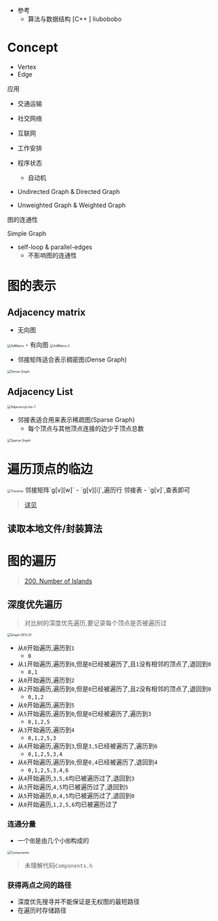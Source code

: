 - 参考
  - 算法与数据结构 [C++ ] liubobobo

# Concept

- Vertex
- Edge




应用
- 交通运输
- 社交网络
- 互联网
- 工作安排
- 程序状态
  - 自动机




- Undirected Graph & Directed Graph

- Unweighted Graph & Weighted Graph



图的连通性



Simple Graph

- self-loop & parallel-edges
  - 不影响图的连通性

# 图的表示

## Adjacency matrix
- 无向图
<img src="images/Graph/AdMatrix-1.png" alt="AdMatrix" style="zoom:50%;" />
- 有向图
<img src="images/Graph/AdMatrix-2.png" alt="AdMatrix-2" style="zoom:50%;" />

- 邻接矩阵适合表示稠密图(Dense Graph)
<img src="images/Graph/Dense Graph.png" alt="Dense Graph" style="zoom:50%;" />

## Adjacency List
<img src="images/Graph/AdjacencyLists-1.png" alt="AdjacencyLists-1" style="zoom:50%;" />

- 邻接表适合用来表示稀疏图(Sparse Graph)
  - 每个顶点与其他顶点连接的边少于顶点总数
<img src="images/Graph/Sparse Graph.png" alt="Sparse Graph" style="zoom:50%;" />

# 遍历顶点的临边

<img src="images/Graph/Traverse.png" alt="Traverse" style="zoom: 50%;" />
邻接矩阵`g[v][w]`
- `g[v][i]`,遍历行
邻接表
- `g[v]`,查表即可

> [详见](https://github.com/liuyubobobo/Play-with-Algorithms/tree/master/07-Graph-Basics/Course%20Code%20(C%2B%2B)/03-Vertex%20Adjacent%20Iterator)

## 读取本地文件/封装算法

# 图的遍历

> [200. Number of Islands](https://leetcode-cn.com/problems/number-of-islands/)

## 深度优先遍历
> 对比树的深度优先遍历,要记录每个顶点是否被遍历过

<img src="images/Graph/Graph-DFS-01.png" alt="Graph-DFS-01" style="zoom:50%;" />

- 从`0`开始遍历,遍历到`1`
  - `0`
- 从`1`开始遍历,遍历到`0`,但是`0`已经被遍历了,且`1`没有相邻的顶点了,退回到`0`
  - `0,1`
- 从`0`开始遍历,遍历到`2`
- 从`2`开始遍历,遍历到`0`,但是`0`已经被遍历了,且`2`没有相邻的顶点了,退回到`0`
  - `0,1,2`
- 从`0`开始遍历,遍历到`5`
- 从`5`开始遍历,遍历到`0`,但是`0`已经被遍历了,遍历到`3`
  - `0,1,2,5`
- 从`3`开始遍历,遍历到`4`
  - `0,1,2,5,3`
- 从`4`开始遍历,遍历到`3`,但是`3,5`已经被遍历了,遍历到`6`
  - `0,1,2,5,3,4`
- 从`6`开始遍历,遍历到`0`,但是`0,4`已经被遍历了,退回到`4`
  - `0,1,2,5,3,4,6`
- 从`4`开始遍历,`3,5,6`均已被遍历过了,退回到`3`
- 从`3`开始遍历,`4,5`均已被遍历过了,退回到`5`
- 从`5`开始遍历,`0,4,5`均已被遍历过了,退回到`0`
- 从`0`开始遍历,`1,2,5,6`均已被遍历过了



### 连通分量

- 一个`图`是由几个小`图`构成的
<img src="images/Graph/Components.png" alt="Components" style="zoom:50%;" />

> 未理解代码`Components.h`

### 获得两点之间的路径
- 深度优先搜寻并不能保证是无权图的最短路径
- 在遍历时存储路径


